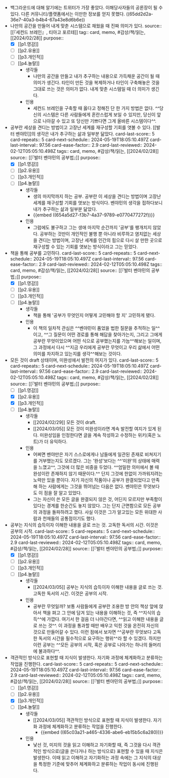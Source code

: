 - 백그라운드에 대해 알기에는 트위터가 가장 좋았다. 이해당사자들의 공론장이 될 수 있다. 다른 커뮤니티/플랫폼에서는 이만한 정보를 얻지 못했다. ((65dd2d2a-36e7-40a3-b4b4-67a43e8d6b6e))
- 나만의 공간을 만들어 내게 맞춘 시스템으로 채웠을 때 진짜 의미가 있다.
  source:: [[『세컨드 브레인』, 티아고 포르테]]
  tag:: card, memo, #감상/책/읽는, [[2024/02/28]]
  purpose:: 
  * [X] [[p1.영감]] 
  * [ ] [[p2.유용]]
  * [ ] [[p3.개인적]]
  * [ ] [[p4.놀랄]]
	- 생각들
		- 나만의 공간을 만들고 내가 추구하는 내용으로 가득채운 공간이 될 때 의미가 생긴다. 타인이 만든 것을 복제하거나 타인이 구축해놓은 것을 그대로 쓰는 것은 의미가 없다. 내게 맞춘 시스템일 때 더 의미가 생긴다.
	- 인용
		- 세컨드 브레인을 구축할 때 옳다고 정해진 단 한 가지 방법은 없다. ^^당신의 시스템은 다른 사람들에게 혼란스럽게 보일 수 있지만, 당신이 앞으로 나아갈 수 있고 또 당신만 기쁘다면 그게 올바른 시스템이다^^.
- 공부란 세상을 견디는 방법이고 고장난 세계를 재구성할 기회를 엿볼 수 있다. [[발터 벤야민]]의 생각은 내가 추구하는 삶과 일부분 닮았다. 
  card-last-score:: 5
  card-repeats:: 5
  card-next-schedule:: 2024-05-19T18:05:10.497Z
  card-last-interval:: 97.56
  card-ease-factor:: 2.9
  card-last-reviewed:: 2024-02-12T05:05:10.498Z
  tags:: card, memo, #감상/책/읽는, [[2024/02/28]]
  source:: [[『발터 벤야민의 공부법』]]
  purpose:: 
  * [X] [[p1.영감]] 
  * [ ] [[p2.유용]]
  * [ ] [[p3.개인적]]
  * [ ] [[p4.놀랄]]
	- 생각들
		- 생의 마지막까지 하는 공부. 공부란 이 세상을 견디는 방법이며 고장난 세계를 재구성할 기회를 엿보는 방식이다. 벤야민의 생각을 접하다보니 내가 추구하는 삶과 일부분 닮았다.
		- {{embed ((654a5d27-f3b7-4a37-9789-e0770477272f))}}
	- 인용
		- 그럼에도 불구하고 그는 생애 마지막 순간까지 '공부'를 팽개치지 않았다. 공부하는 것만이 개인적인 불행 뿐 아니라 비루하고 염치없는 세상을 견디는 방법이며, 고장난 세계를 인간의 힘으로 다시 살 만한 곳으로 재구성할 수 있는 기회를 엿보는 방식이라고 그는 믿었다.
- 책을 통해 공부를 고민하다.
  card-last-score:: 5
  card-repeats:: 5
  card-next-schedule:: 2024-05-19T18:05:10.497Z
  card-last-interval:: 97.56
  card-ease-factor:: 2.9
  card-last-reviewed:: 2024-02-12T05:05:10.498Z
  tags:: card, memo, #감상/책/읽는, [[2024/02/28]]
  source:: [[『발터 벤야민의 공부법』]]
  purpose:: 
  * [X] [[p1.영감]] 
  * [ ] [[p2.유용]]
  * [ ] [[p3.개인적]]
  * [ ] [[p4.놀랄]]
	- 생각들
		- 책을 통해 '공부가 무엇인지 어떻게 고민해야 할 지' 고민하게 됐다.
	- 인용
		- 이 책의 일차적 관심은 ^^벤야민이 품었을 법한 질문을 추적하는 일^^이고, ^^그 질문이 어떤 경로를 통해 해답을 찾아가는지, 그리고 그에게 공부란 무엇이었으며 어떤 식으로 공부했는지를 가늠^^해보는 일이며, 그 과정에서 다시 ^^지금 우리에게 공부란 무엇이고 우리 삶에서 어떤 의미를 차지하고 있는지를 생각^^해보는 것이다.
- 모든 것이 draft 상태이며, 미완성에서 발전의 여지가 있다.
  card-last-score:: 5
  card-repeats:: 5
  card-next-schedule:: 2024-05-19T18:05:10.497Z
  card-last-interval:: 97.56
  card-ease-factor:: 2.9
  card-last-reviewed:: 2024-02-12T05:05:10.498Z
  tags:: card, memo, #감상/책/읽는, [[2024/02/28]]
  source:: [[『발터 벤야민의 공부법』]]
  purpose:: 
  * [ ] [[p1.영감]] 
  * [X] [[p2.유용]]
  * [X] [[p3.개인적]]
  * [ ] [[p4.놀랄]]
	- 생각들
		- [[2024/02/29]] 모든 것이 draft.
		- [[2024/03/05]]  모든 것이 미완성이라면 계속 발전할 여지가 있게 된다. 미완성임을 인정한다면 글을 계속 작성하고 수정하는 위키(혹은 노트)가 더 유익하다.
	- 인용
		- 어쩌면 벤야만은 자기 스스로에게나 남들에게 일관된 존재로 비쳐지기를 거부했는지도 모르겠다. 그는 '완성'보다는 ^^'미완'의 상태에 매력을 느꼈고^^, 그것에 더 많은 비중을 두었다. ^^엄밀한 의미에서 볼 때 완성이란 존재하지 않기 때문이다.^^ 단지 그것에 한없이 가까워지려는 노력만 있을 뿐이다. 자기 자신의 작품이나 공부가 완결되었다고 만족해 하는 사람에게는 그것을 뛰어넘는 다음은 없다. 벤야민은 무엇보다도 이 점을 잘 알고 있었다.
		- 그는 자신이 쓴 모든 글을 완결되지 않은 것, 어딘지 모르지만 부족함이 있다는 경계를 한순간도 놓지 않았다. 그는 단지 근면함으로 모든 공부의 과정을 돌파하려고 했다. 사실 이것은 그가 알고있는 모든 위대한 사람과 천재들의 공통점이기도 했다.
- 공부는 지식의 습득이자 이해한 내용을 글로 쓰는 것. 고독한 독서의 시간. 이것은 공부의 시작.
  card-last-score:: 5
  card-repeats:: 5
  card-next-schedule:: 2024-05-19T18:05:10.497Z
  card-last-interval:: 97.56
  card-ease-factor:: 2.9
  card-last-reviewed:: 2024-02-12T05:05:10.498Z
  tags:: card, memo, #감상/책/읽는, [[2024/02/28]]
  source:: [[『발터 벤야민의 공부법』]]
  purpose:: 
  * [X] [[p1.영감]] 
  * [ ] [[p2.유용]]
  * [ ] [[p3.개인적]]
  * [ ] [[p4.놀랄]]
	- 생각들
		- [[2024/03/05]] 공부는 지식의 습득이자 이해한 내용을 글로 쓰는 것. 고독한 독서의 시간. 이것은 공부의 시작.
	- 인용
		- 공부란 무엇일까? 보통 사람들에게 공부란 조용한 방 안의 책상 앞에 앉아서 책을 펴고 그 안에 담겨 있는 내용을 이해하는 것, 즉 ^^지식의 습득^^에 가깝다. 여기서 한 걸음 더 나아간다면, ^^읽고 이해한 내용을 글로 쓰는 것^^. 이 과정을 통과할 때만 배우고 익힌 것을 온전히 자신의 것으로 만들어갈 수 있다. 이런 점에서 보자면 ^^공부란 무엇보다 고독한 독서의 시간을 필수적으로 요구하는 행위^^라 할 수 있겠다. 하지만 이런 공부는 ^^모든 공부의 시작, 혹은 공부로 나아가는 하나의 들머리에 불과하다^^.
- 객관적인 방식으로 표현할 때 지식이 발생한다. 자기화 과정에 체계화하고 분류하는 작업을 진행한다.
  card-last-score:: 5
  card-repeats:: 5
  card-next-schedule:: 2024-05-19T18:05:10.497Z
  card-last-interval:: 97.56
  card-ease-factor:: 2.9
  card-last-reviewed:: 2024-02-12T05:05:10.498Z
  tags:: card, memo, #감상/책/읽는, [[2024/02/28]]
  source:: [[『발터 벤야민의 공부법』]] 
  purpose:: 
  * [ ] [[p1.영감]] 
  * [ ] [[p2.유용]]
  * [X] [[p3.개인적]]
  * [ ] [[p4.놀랄]]
	- 생각들
		- [[2024/03/05]] 객관적인 방식으로 표현할 때 지식이 발생한다. 자기화 과정에 체계화하고 분류하는 작업을 진행한다.
			- {{embed ((65c03a21-a465-4336-abe6-eb15b5c6a280))}}
	- 인용
		- 낯선 것, 미지의 것을 읽고 이해하고 자기화할 때, 즉 그것을 다시 객관적인 방식으로(글을 쓴다거나 하는 방식으로) 표현할 수 있을 때 지식은 발생한다. 이때 읽고 이해하고 자기화하는 과정 속에는 그 지식의 대상을 특정한 기준에 맞추어 체계화하고 분류하는 작업이 동시에 진행된다.